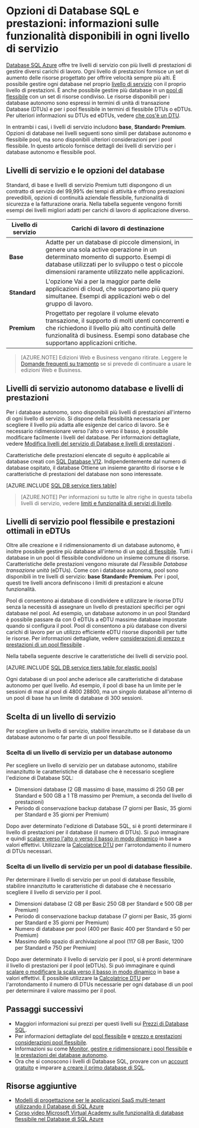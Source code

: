 <properties
    pageTitle="Opzioni e le prestazioni del Database di SQL: livelli di servizio | Microsoft Azure"
    description="Confronto tra SQL Database prestazioni e business continuità caratteristiche dei livelli di servizio per bilanciare costo e le funzionalità quando si adatta."
    keywords="opzioni di database, le prestazioni del database"
    services="sql-database"
    documentationCenter=""
    authors="CarlRabeler"
    manager="jhubbard"
    editor="CarlRabeler"/>

<tags
    ms.service="sql-database"
    ms.devlang="na"
    ms.topic="get-started-article"
    ms.tgt_pltfrm="na"
    ms.workload="data-management"
    ms.date="08/10/2016"
    ms.author="carlrab"/>

# <a name="sql-database-options-and-performance-understand-whats-available-in-each-service-tier"></a>Opzioni di Database SQL e prestazioni: informazioni sulle funzionalità disponibili in ogni livello di servizio

[Database SQL Azure](sql-database-technical-overview.md) offre tre livelli di servizio con più livelli di prestazioni di gestire diversi carichi di lavoro. Ogni livello di prestazioni fornisce un set di aumento delle risorse progettato per offrire velocità sempre più alti. È possibile gestire ogni database nel proprio [livello di servizio](sql-database-service-tiers.md#standalone-database-service-tiers-and-performance-levels) con il proprio livello di prestazioni. È anche possibile gestire più database in un [pool di flessibile](sql-database-service-tiers.md#elastic-pool-service-tiers-and-performance-in-edtus) con un set di risorse condiviso. Le risorse disponibili per i database autonomo sono espressi in termini di unità di transazione Database (DTUs) e per i pool flessibile in termini di flessibile DTUs o eDTUs. Per ulteriori informazioni su DTUs ed eDTUs, vedere [che cos'è un DTU](sql-database-what-is-a-dtu.md). 

In entrambi i casi, i livelli di servizio includono **base**, **Standard**e **Premium**. Opzioni di database nei livelli seguenti sono simili per database autonomo e flessibile pool, ma sono disponibili ulteriori considerazioni per i pool flessibile. In questo articolo fornisce dettagli dei livelli di servizio per i database autonomo e flessibile pool.

## <a name="service-tiers-and-database-options"></a>Livelli di servizio e le opzioni del database
Standard, di base e livelli di servizio Premium tutti dispongono di un contratto di servizio del 99,99% dei tempi di attività e offrono prestazioni prevedibili, opzioni di continuità aziendale flessibile, funzionalità di sicurezza e la fatturazione oraria. Nella tabella seguente vengono forniti esempi dei livelli migliori adatti per carichi di lavoro di applicazione diverso.

| Livello di servizio | Carichi di lavoro di destinazione |
|---|---|
| **Base** | Adatte per un database di piccole dimensioni, in genere una sola active operazione in un determinato momento di supporto. Esempi di database utilizzati per lo sviluppo o test o piccole dimensioni raramente utilizzato nelle applicazioni. |
| **Standard** | L'opzione Vai a per la maggior parte delle applicazioni di cloud, che supportano più query simultanee. Esempi di applicazioni web o del gruppo di lavoro. |
| **Premium** | Progettato per regolare il volume elevato transazione, il supporto di molti utenti concorrenti e che richiedono il livello più alto continuità delle funzionalità di business. Esempi sono database che supportano applicazioni critiche. |

>[AZURE.NOTE] Edizioni Web e Business vengano ritirate. Leggere le [Domande frequenti su tramonto](https://azure.microsoft.com/pricing/details/sql-database/web-business/) se si prevede di continuare a usare le edizioni Web e Business.

## <a name="standalone-database-service-tiers-and-performance-levels"></a>Livelli di servizio autonomo database e livelli di prestazioni
Per i database autonomo, sono disponibili più livelli di prestazioni all'interno di ogni livello di servizio. Si dispone della flessibilità necessaria per scegliere il livello più adatta alle esigenze del carico di lavoro. Se è necessario ridimensionare verso l'alto o verso il basso, è possibile modificare facilmente i livelli del database. Per informazioni dettagliate, vedere [Modifica livelli del servizio di Database e livelli di prestazioni](sql-database-scale-up.md) .

Caratteristiche delle prestazioni elencate di seguito è applicabile ai database creati con [SQL Database V12](sql-database-v12-whats-new.md). Indipendentemente dal numero di database ospitato, il database Ottiene un insieme garantito di risorse e le caratteristiche di prestazioni del database non sono interessate.

[AZURE.INCLUDE [SQL DB service tiers table](../../includes/sql-database-service-tiers-table.md)]

>[AZURE.NOTE] Per informazioni su tutte le altre righe in questa tabella livelli di servizio, vedere [limiti e funzionalità di servizi di livello](sql-database-performance-guidance.md#service-tier-capabilities-and-limits).

## <a name="elastic-pool-service-tiers-and-performance-in-edtus"></a>Livelli di servizio pool flessibile e prestazioni ottimali in eDTUs
Oltre alle creazione e il ridimensionamento di un database autonomo, è inoltre possibile gestire più database all'interno di un [pool di flessibile](sql-database-elastic-pool.md). Tutti i database in un pool di flessibile condividono un insieme comune di risorse. Caratteristiche delle prestazioni vengono misurate dal *Flessibile Database transazione unità* (eDTUs). Come con i database autonoma, pool sono disponibili in tre livelli di servizio: **base** **Standard**e **Premium**. Per i pool, questi tre livelli ancora definiscono i limiti di prestazioni e alcune funzionalità.

Pool di consentono ai database di condividere e utilizzare le risorse DTU senza la necessità di assegnare un livello di prestazioni specifici per ogni database nel pool. Ad esempio, un database autonomo in un pool Standard è possibile passare da con 0 eDTUs a eDTU massime database impostate quando si configura il pool. Pool di consentono a più database con diversi carichi di lavoro per un utilizzo efficiente eDTU risorse disponibili per tutte le risorse. Per informazioni dettagliate, vedere [considerazioni di prezzo e prestazioni di un pool flessibile](sql-database-elastic-pool-guidance.md) .

Nella tabella seguente descrive le caratteristiche dei livelli di servizio pool.

[AZURE.INCLUDE [SQL DB service tiers table for elastic pools](../../includes/sql-database-service-tiers-table-elastic-db-pools.md)]

Ogni database di un pool anche aderisce alle caratteristiche di database autonomo per quel livello. Ad esempio, il pool di base ha un limite per le sessioni di max al pool di 4800 28800, ma un singolo database all'interno di un pool di base ha un limite di database di 300 sessioni.

## <a name="choosing-a-service-tier"></a>Scelta di un livello di servizio

Per scegliere un livello di servizio, stabilire innanzitutto se il database da un database autonomo o far parte di un pool flessibile. 

### <a name="choosing-a-service-tier-for-a-standalone-database"></a>Scelta di un livello di servizio per un database autonomo

Per scegliere un livello di servizio per un database autonomo, stabilire innanzitutto le caratteristiche di database che è necessario scegliere l'edizione di Database SQL:

- Dimensioni database (2 GB massimo di base, massimo di 250 GB per Standard e 500 GB a 1 TB massimo per Premium, a seconda del livello di prestazioni)
- Periodo di conservazione backup database (7 giorni per Basic, 35 giorni per Standard e 35 giorni per Premium)

Dopo aver determinato l'edizione di Database SQL, si è pronti determinare il livello di prestazioni per il database (il numero di DTUs). Si può immaginare e quindi [scalare verso l'alto o verso il basso in modo dinamico](sql-database-scale-up.md) in base a valori effettivi. Utilizzare la [Calcolatrice DTU](http://dtucalculator.azurewebsites.net/) per l'arrotondamento il numero di DTUs necessari. 

### <a name="choosing-a-service-tier-for-an-elastic-database-pool"></a>Scelta di un livello di servizio per un pool di database flessibile.

Per determinare il livello di servizio per un pool di database flessibile, stabilire innanzitutto le caratteristiche di database che è necessario scegliere il livello di servizio per il pool.

- Dimensioni database (2 GB per Basic 250 GB per Standard e 500 GB per Premium)
- Periodo di conservazione backup database (7 giorni per Basic, 35 giorni per Standard e 35 giorni per Premium)
- Numero di database per pool (400 per Basic 400 per Standard e 50 per Premium)
- Massimo dello spazio di archiviazione al pool (117 GB per Basic, 1200 per Standard e 750 per Premium)

Dopo aver determinato il livello di servizio per il pool, si è pronti determinare il livello di prestazioni per il pool (eDTUs). Si può immaginare e quindi [scalare o modificare la scala verso il basso in modo dinamico](sql-database-elastic-pool-manage-portal.md#change-performance-settings-of-a-pool) in base a valori effettivi. È possibile utilizzare la [Calcolatrice DTU](http://dtucalculator.azurewebsites.net/) per l'arrotondamento il numero di DTUs necessarie per ogni database di un pool per determinare il valore massimo per il pool.

## <a name="next-steps"></a>Passaggi successivi
- Maggiori informazioni sui prezzi per questi livelli sui [Prezzi di Database SQL](https://azure.microsoft.com/pricing/details/sql-database/).
- Per informazioni dettagliate del [pool flessibile](sql-database-elastic-pool-guidance.md) e [prezzo e prestazioni considerazioni pool flessibile](sql-database-elastic-pool-guidance.md).
- Informazioni su come [Monitor, gestire e ridimensionare i pool flessibile](sql-database-elastic-pool-manage-portal.md) e [le prestazioni dei database autonomo](sql-database-single-database-monitor.md).
- Ora che si conoscono i livelli di Database SQL, provare con un [account gratuito](https://azure.microsoft.com/pricing/free-trial/) e imparare [a creare il primo database di SQL](sql-database-get-started.md).

## <a name="additional-resources"></a>Risorse aggiuntive

- [Modelli di progettazione per le applicazioni SaaS multi-tenant utilizzando il Database di SQL Azure](sql-database-design-patterns-multi-tenancy-saas-applications.md)
- [Corso video Microsoft Virtual Academy sulle funzionalità di database flessibile nel Database di SQL Azure](https://mva.microsoft.com/en-US/training-courses/elastic-database-capabilities-with-azure-sql-db-16554)
